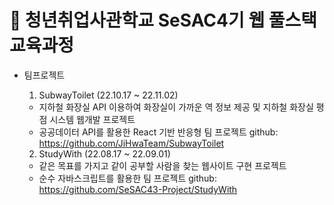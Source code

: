 # 🌱 청년취업사관학교 SeSAC4기 웹 풀스택 교육과정

* 팀프로젝트 
    1. SubwayToilet (22.10.17 ~ 22.11.02)
    - 지하철 화장실 API 이용하여 화장실이 가까운 역 정보 제공 및 지하철 화장실 평점 시스템 웹개발 프로젝트
    - 공공데이터 API를 활용한 React 기반 반응형 팀 프로젝트
    github: https://github.com/JiHwaTeam/SubwayToilet

    2. StudyWith (22.08.17 ~ 22.09.01)
    - 같은 목표를 가지고 같이 공부할 사람을 찾는 웹사이트 구현 프로젝트
    - 순수 자바스크립트를 활용한 팀 프로젝트
    github: https://github.com/SeSAC43-Project/StudyWith